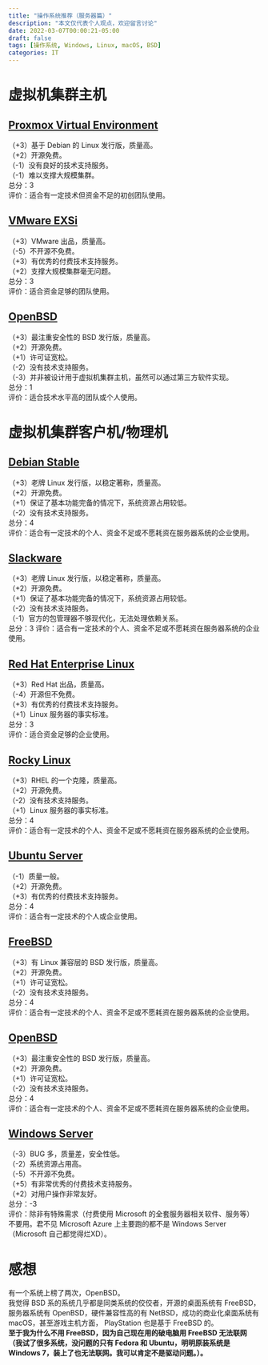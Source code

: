 ```yaml
---
title: "操作系统推荐（服务器篇）"
description: "本文仅代表个人观点，欢迎留言讨论"
date: 2022-03-07T00:00:21-05:00
draft: false
tags: [操作系统, Windows, Linux, macOS, BSD]
categories: IT
---
```


# 虚拟机集群主机
## [Proxmox Virtual Environment](https://www.proxmox.com)
（+3）基于 Debian 的 Linux 发行版，质量高。  
（+2）开源免费。  
（-1）没有良好的技术支持服务。  
（-1）难以支撑大规模集群。  
总分：3  
评价：适合有一定技术但资金不足的初创团队使用。
## [VMware EXSi](https://www.vmware.com/products/esxi-and-esx.html)
（+3）VMware 出品，质量高。  
（-5）不开源不免费。  
（+3）有优秀的付费技术支持服务。  
（+2）支撑大规模集群毫无问题。  
总分：3  
评价：适合资金足够的团队使用。
## [OpenBSD](https://www.openbsd.org/)
（+3）最注重安全性的 BSD 发行版，质量高。  
（+2）开源免费。  
（+1）许可证宽松。  
（-2）没有技术支持服务。  
（-3）并非被设计用于虚拟机集群主机，虽然可以通过第三方软件实现。  
总分：1  
评价：适合技术水平高的团队或个人使用。
# 虚拟机集群客户机/物理机
## [Debian Stable](https://www.debian.org/)
（+3）老牌 Linux 发行版，以稳定著称，质量高。  
（+2）开源免费。  
（+1）保证了基本功能完备的情况下，系统资源占用较低。  
（-2）没有技术支持服务。  
总分：4  
评价：适合有一定技术的个人、资金不足或不愿耗资在服务器系统的企业使用。
## [Slackware](http://www.slackware.com/)
（+3）老牌 Linux 发行版，以稳定著称，质量高。  
（+2）开源免费。  
（+1）保证了基本功能完备的情况下，系统资源占用较低。  
（-2）没有技术支持服务。  
（-1）官方的包管理器不够现代化，无法处理依赖关系。  
总分：3
评价：适合有一定技术的个人、资金不足或不愿耗资在服务器系统的企业使用。
## [Red Hat Enterprise Linux](https://redhat.com/rhel/)
（+3）Red Hat 出品，质量高。  
（-4）开源但不免费。  
（+3）有优秀的付费技术支持服务。  
（+1）Linux 服务器的事实标准。  
总分：3  
评价：适合资金足够的企业使用。
## [Rocky Linux](https://rockylinux.org/)
（+3）RHEL 的一个克隆，质量高。  
（+2）开源免费。  
（-2）没有技术支持服务。  
（+1）Linux 服务器的事实标准。  
总分：4  
评价：适合有一定技术的个人、资金不足或不愿耗资在服务器系统的企业使用。
## [Ubuntu Server](https://ubuntu.com/)
（-1）质量一般。  
（+2）开源免费。  
（+3）有优秀的付费技术支持服务。  
总分：4  
评价：适合有一定技术的个人或企业使用。
## [FreeBSD](https://www.freebsd.org/)
（+3）有 Linux 兼容层的 BSD 发行版，质量高。  
（+2）开源免费。  
（+1）许可证宽松。  
（-2）没有技术支持服务。  
总分：4  
评价：适合有一定技术的个人、资金不足或不愿耗资在服务器系统的企业使用。
## [OpenBSD](https://www.openbsd.org/)
（+3）最注重安全性的 BSD 发行版，质量高。  
（+2）开源免费。  
（+1）许可证宽松。  
（-2）没有技术支持服务。  
总分：4  
评价：适合有一定技术的个人、资金不足或不愿耗资在服务器系统的企业使用。
## [Windows Server](http://microsoft.com/en-us/windows-server/)
（-3）BUG 多，质量差，安全性低。  
（-2）系统资源占用高。  
（-5）不开源不免费。  
（+5）有非常优秀的付费技术支持服务。  
（+2）对用户操作非常友好。  
总分：-3  
评价：除非有特殊需求（付费使用 Microsoft 的全套服务器相关软件、服务等）不要用。君不见 Microsoft Azure 上主要跑的都不是 Windows Server（Microsoft 自己都觉得烂XD）。
# 感想
有一个系统上榜了两次，OpenBSD。  
我觉得 BSD 系的系统几乎都是同类系统的佼佼者，开源的桌面系统有 FreeBSD，服务器系统有 OpenBSD，硬件兼容性高的有 NetBSD，成功的商业化桌面系统有 macOS，甚至游戏主机方面， PlayStation 也是基于 FreeBSD 的。  
**至于我为什么不用 FreeBSD，因为自己现在用的破电脑用 FreeBSD 无法联网（我试了很多系统，没问题的只有 Fedora 和 Ubuntu，明明原装系统是 Windows 7，装上了也无法联网。我可以肯定不是驱动问题。）。**
